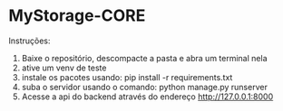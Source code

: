# MyStorage-CORE

Instruções:
1. Baixe o repositório, descompacte a pasta e abra um terminal nela
2. ative um venv de teste
3. instale os pacotes usando: pip install -r requirements.txt
4. suba o servidor usando o comando: python manage.py runserver
5. Acesse a api do backend através do endereço http://127.0.0.1:8000

